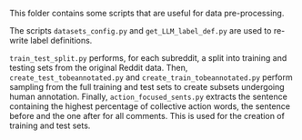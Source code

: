 This folder contains some scripts that are useful for data pre-processing.

The scripts ``datasets_config.py`` and ``get_LLM_label_def.py`` are used to re-write label definitions.
 
``train_test_split.py`` performs, for each subreddit, a split into training and testing sets from the original Reddit data. 
Then, ``create_test_tobeannotated.py`` and ``create_train_tobeannotated.py`` perform sampling from the full training and test sets to create subsets undergoing human annotation.
Finally, ``action_focused_sents.py`` extracts the sentence containing the highest percentage of collective action words, the sentence before and the one after for all comments. This is used for the creation of training and test sets.